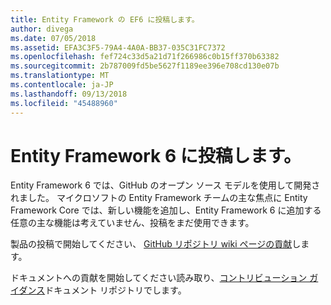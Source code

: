 ```yaml
---
title: Entity Framework の EF6 に投稿します。
author: divega
ms.date: 07/05/2018
ms.assetid: EFA3C3F5-79A4-4A0A-BB37-035C31FC7372
ms.openlocfilehash: fef724c33d5a21d71f266986c0b15ff370b63382
ms.sourcegitcommit: 2b787009fd5be5627f1189ee396e708cd130e07b
ms.translationtype: MT
ms.contentlocale: ja-JP
ms.lasthandoff: 09/13/2018
ms.locfileid: "45488960"
---
```

# <a name="contribute-to-entity-framework-6"></a>Entity Framework 6 に投稿します。
Entity Framework 6 では、GitHub のオープン ソース モデルを使用して開発されました。 マイクロソフトの Entity Framework チームの主な焦点に Entity Framework Core では、新しい機能を追加し、Entity Framework 6 に追加する任意の主な機能は考えていません、投稿をまだ使用できます。

製品の投稿で開始してください、 [GitHub リポジトリ wiki ページの貢献](https://github.com/aspnet/EntityFramework6/wiki/Contributing)します。

ドキュメントへの貢献を開始してください読み取り、[コントリビューション ガイダンス](https://github.com/aspnet/EntityFramework.Docs/blob/master/CONTRIBUTING.md)ドキュメント リポジトリでします。
